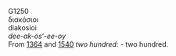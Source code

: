 <body>
  <p>G1250<br>  διακόσιοι  <br> diakosioi  <br><i>dee-ak-os‘-ee-oy </i><br>From <a href="g1364.htm">1364</a> and <a href="g1540.htm">1540</a>  <i>two</i> <i>hundred:</i> - two hundred.<br></p>
 </body>